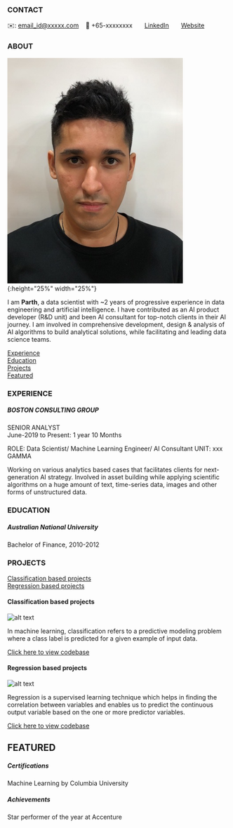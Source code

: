 <!-- CONTACT Section Starts -->
### CONTACT

<!-- Add your details -->
✉️: email_id@xxxxx.com 
&nbsp;&nbsp; 📲 +65-xxxxxxxx
&nbsp;&nbsp;&nbsp;&nbsp;&nbsp; [LinkedIn](https://www.linkedin.com/in/parthrashiwala/) 
&nbsp;&nbsp;&nbsp;&nbsp;&nbsp; [Website](https://xxxxxxxx.com/)
<!-- CONTACT Section Ends -->

<!-- ABOUT Section Starts -->
### ABOUT
<!-- Add link to your picture -->

![alt text](https://raw.githubusercontent.com/anarchy89/parth/main/images/IMG_1166.JPG){:height="25%" width="25%"}
<!--<img src="https://raw.githubusercontent.com/anarchy89/parth/main/images/IMG_1166.JPG" width="50%" height="50%">-->
<!--![alt text](https://raw.githubusercontent.com/anarchy89/parth/main/images/IMG_1166.JPG){:height="25%" width="25%"}-->

<!-- Add your details -->

I am __Parth__, a data scientist with ~2 years of progressive experience in data engineering and artificial intelligence. I have contributed as an AI product developer (R&D unit) and been AI consultant for top-notch clients in their AI journey. I am involved in comprehensive development, design & analysis of AI algorithms to build analytical solutions, while facilitating and leading data science teams.


<!-- Add link to the sections -->
[Experience](#experience) <br>
[Education](#education) <br>
[Projects](#projects) <br>
[Featured](#featured) <br> 

<!-- ABOUT Section Ends -->

<!-- EXPERIENCE Section Starts -->
### EXPERIENCE
<!-- Add your details -->
##### BOSTON CONSULTING GROUP
SENIOR ANALYST<br>
June-2019 to Present: 1 year 10 Months

ROLE: Data Scientist/ Machine Learning Engineer/ AI Consultant
UNIT: xxx GAMMA

Working on various analytics based cases that facilitates clients for next-generation AI strategy. Involved in asset building while applying scientific algorithms on a huge amount of text, time-series data, images and other forms of unstructured data.

<!-- EXPERIENCE Section Ends -->

<!-- EDUCATION Section Starts -->
### EDUCATION
<!-- Add your details -->
##### Australian National University
Bachelor of Finance, 2010-2012

<!-- EDUCATION Section Ends -->

<!-- PROJECTS Section Starts -->
### PROJECTS
<!-- Add your details -->

[Classification based projects](#classification-based-projects) <br>
[Regression based projects](#regression-based-projects) <br>

<!-- Add your details -->

#### Classification based projects
![alt text](https://raw.githubusercontent.com/krvishwesh54/Kumar-Vishwesh/main/images/Classification.png)

In machine learning, classification refers to a predictive modeling problem where a class label is predicted for a given example of input data.

[Click here to view codebase](https://github.com/krvishwesh54/DataScience_DeepLearning_MachineLearning/tree/master/Classification)

#### Regression based projects
![alt text](https://raw.githubusercontent.com/krvishwesh54/Kumar-Vishwesh/main/images/Regression.jpg)

Regression is a supervised learning technique which helps in finding the correlation between variables and enables us to predict the continuous output variable based on the one or more predictor variables.

[Click here to view codebase](https://github.com/krvishwesh54/DataScience_DeepLearning_MachineLearning/tree/master/Regression)

<!-- PROJECTS Section Ends -->

<!-- FEATURED Section Starts -->
## FEATURED
<!-- Add your details -->
##### Certifications
Machine Learning by Columbia University

##### Achievements
Star performer of the year at Accenture
<!-- FEATURED Section Ends -->
